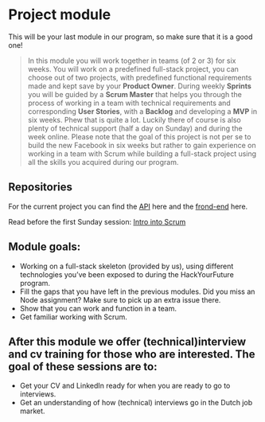 # Project module

This will be your last module in our program, so make sure that it is a good one!

>In this module you will work together in teams (of 2 or 3) for six weeks. You will work on a predefined full-stack project, you can choose out of two projects, with predefined functional requirements made and kept save by your **Product Owner**. During weekly **Sprints** you will be guided by a **Scrum Master** that helps you through the process of working in a team with technical requirements and corresponding **User Stories**, with a **Backlog** and developing a **MVP** in six weeks. Phew that is quite a lot. Luckily there of course is also plenty of technical support (half a day on Sunday) and during the week online. Please note that the goal of this project is not per se to build the new Facebook in six weeks but rather to gain experience on working in a team with Scrum while building a full-stack project using all the skills you acquired during our program.

## Repositories
For the current project you can find the [API](https://github.com/HackYourFuture/project-api) here and the [frond-end](https://github.com/HackYourFuture/project-webapp-angular) here.

Read before the first Sunday session: [Intro into Scrum](https://github.com/HackYourFuture/Project/tree/master/Week0)

## Module goals:
- Working on a full-stack skeleton (provided by us), using different technologies you’ve been exposed to during the HackYourFuture program.
- Fill the gaps that you have left in the previous modules. Did you miss an Node assignment? Make sure to pick up an extra issue there.
- Show that you can work and function in a team.
- Get familiar working with Scrum.

## After this module we offer (technical)interview and cv training for those who are interested. The goal of these sessions are to:
- Get your CV and LinkedIn ready for when you are ready to go to interviews.
- Get an understanding of how (technical) interviews go in the Dutch job market.

